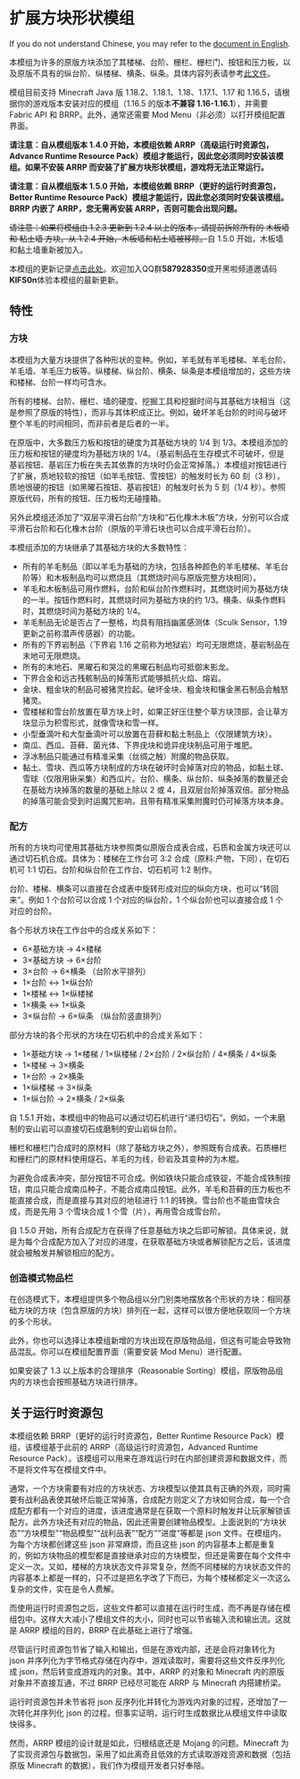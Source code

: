 # 扩展方块形状模组

If you do not understand Chinese, you may refer to the [document in English](README-en.md).

本模组为许多的原版方块添加了其楼梯、台阶、栅栏、栅栏门、按钮和压力板，以及原版不具有的纵台阶、纵楼梯、横条、纵条。具体内容列表请参考[此文件](BlockList.md)。

模组目前支持 Minecraft Java 版 1.18.2、1.18.1、1.18、1.17.1、1.17 和 1.16.5，请根据你的游戏版本安装对应的模组（1.16.5 的版本**不兼容 1.16-1.16.1**），并需要 Fabric API 和 BRRP。此外，通常还需要 Mod Menu（非必须）以打开模组配置界面。

**请注意：自从模组版本 1.4.0 开始，本模组依赖 ARRP（高级运行时资源包，Advance Runtime Resource Pack）模组才能运行，因此您必须同时安装该模组。如果不安装 ARRP 而安装了扩展方块形状模组，游戏将无法正常运行。**

**请注意：自从模组版本 1.5.0 开始，本模组依赖 BRRP（更好的运行时资源包，Better Runtime Resource Pack）模组才能运行，因此您必须同时安装该模组。BRRP 内嵌了 ARRP，您无需再安装 ARRP，否则可能会出现问题。**

<s>请注意：如果将模组由 1.2.3 更新到 1.2.4 以上的版本，请提前拆除所有的 木板墙 和 粘土墙 方块。从 1.2.4 开始，木板墙和粘土墙被移除。</s>自 1.5.0 开始，木板墙和黏土墙重新被加入。

本模组的更新记录[点击此处](UpdateLog.md)。欢迎加入QQ群**587928350**或开黑啦频道邀请码**KlFS0n**体验本模组的最新更新。

## 特性

### 方块

本模组为大量方块提供了各种形状的变种。例如，羊毛就有羊毛楼梯、羊毛台阶、羊毛墙、羊毛压力板等。纵楼梯、纵台阶、横条、纵条是本模组增加的，这些方块和楼梯、台阶一样均可含水。

所有的楼梯、台阶、栅栏、墙的硬度、挖掘工具和挖掘时间与其基础方块相当（这是参照了原版的特性），而非与其体积成正比。例如，破坏羊毛台阶的时间与破坏整个羊毛的时间相同，而非前者是后者的一半。

在原版中，大多数压力板和按钮的硬度为其基础方块的 1/4 到 1/3。本模组添加的压力板和按钮的硬度均为基础方块的 1/4。（基岩制品在生存模式不可破坏，但是基岩按钮、基岩压力板在失去其依靠的方块时仍会正常掉落。）本模组对按钮进行了扩展，质地较软的按钮（如羊毛按钮、雪按钮）的触发时长为 60 刻（3 秒），质地很硬的按钮（如黑曜石按钮、基岩按钮）的触发时长为 5 刻（1/4 秒）。参照原版代码，所有的按钮、压力板均无碰撞箱。

另外此模组还添加了“双层平滑石台阶”方块和“石化橡木木板”方块，分别可以合成平滑石台阶和石化橡木台阶（原版的平滑石块也可以合成平滑石台阶）。

本模组添加的方块继承了其基础方块的大多数特性：

- 所有的羊毛制品（即以羊毛为基础的方块，包括各种颜色的羊毛楼梯、羊毛台阶等）和木板制品均可以燃烧且（其燃烧时间与原版完整方块相同）。
- 羊毛和木板制品可用作燃料，台阶和纵台阶作燃料时，其燃烧时间为基础方块的一半。按钮作燃料时，其燃烧时间为基础方块的约 1/3。横条、纵条作燃料时，其燃烧时间为基础方块的 1/4。
- 羊毛制品无论是否占了一整格，均具有阻挡幽匿感测体（Sculk Sensor，1.19 更新之前称潜声传感器）的功能。
- 所有的下界岩制品（下界岩 1.16 之前称为地狱岩）均可无限燃烧，基岩制品在末地可无限燃烧。
- 所有的末地石、黑曜石和哭泣的黑曜石制品均可抵御末影龙。
- 下界合金和远古残骸制品的掉落形式能够抵抗火焰、熔岩。
- 金块、粗金块的制品可被猪灵捡起。破坏金块、粗金块和镶金黑石制品会触怒猪灵。
- 雪楼梯和雪台阶放置在草方块上时，如果正好压住整个草方块顶部，会让草方块显示为积雪形式，就像雪块和雪一样。
- 小型垂滴叶和大型垂滴叶可以放置在苔藓和黏土制品上（仅限建筑方块）。
- 南瓜、西瓜、苔藓、菌光体、下界疣块和诡异疣块制品可用于堆肥。
- 浮冰制品只能通过有精准采集（丝绸之触）附魔的物品获取。
- 黏土、雪块、西瓜等方块制成的方块在破坏时会掉落对应的物品，如黏土球、雪球（仅限用锹采集）和西瓜片。台阶、横条、纵台阶、纵条掉落的数量还会在基础方块掉落的数量的基础上除以 2 或 4，且双层台阶掉落双倍。部分物品的掉落可能会受到时运魔咒影响，且带有精准采集附魔时仍可掉落方块本身。

### 配方

所有的方块均可使用其基础方块参照类似原版合成表合成，石质和金属方块还可以通过切石机合成。具体为：楼梯在工作台可 3:2 合成（原料:产物，下同），在切石机可 1:1 切石。台阶和纵台阶在工作台、切石机可 1:2 制作。

台阶、楼梯、横条可以直接在合成表中旋转形成对应的纵向方块，也可以“转回来”。例如 1 个台阶可以合成 1 个对应的纵台阶，1 个纵台阶也可以直接合成 1 个对应的台阶。

各个形状方块在工作台中的合成关系如下：

- 6×基础方块 → 4×楼梯
- 3×基础方块 → 6×台阶
- 3×台阶 → 6×横条 （台阶水平排列）
- 1×台阶 ↔ 1×纵台阶
- 1×楼梯 ↔ 1×纵楼梯
- 1×横条 ↔ 1×纵条
- 3×纵台阶 → 6×纵条 （纵台阶竖直排列）

部分方块的各个形状的方块在切石机中的合成关系如下：

- 1×基础方块 → 1×楼梯 / 1×纵楼梯 / 2×台阶 / 2×纵台阶 / 4×横条 / 4×纵条
- 1×楼梯 → 3×横条
- 1×台阶 → 2×横条
- 1×纵楼梯 → 3×纵条
- 1×纵台阶 → 2×横条 / 2×纵条

自 1.5.1 开始，本模组中的物品可以通过切石机进行“递归切石”。例如，一个未磨制的安山岩可以直接切石成磨制的安山岩纵台阶。

栅栏和栅栏门合成时的原材料（除了基础方块之外），参照既有合成表。石质栅栏和栅栏门的原材料使用燧石，羊毛的为线，砂岩及其变种的为木棍。

为避免合成表冲突，部分按钮不可合成。例如铁块只能合成铁锭，不能合成铁制按钮，南瓜只能合成南瓜种子，不能合成南瓜按钮。此外，羊毛和苔藓的压力板也不能直接合成，而是直接与其对应的地毯进行 1:1 的转换。雪台阶也不能由雪块合成，而是先用 3 个雪块合成 1 个雪（片），再用雪合成雪台阶。

自 1.5.0 开始，所有合成配方在获得了任意基础方块之后即可解锁。具体来说，就是为每个合成配方加入了对应的进度，在获取基础方块或者解锁配方之后，该进度就会被触发并解锁相应的配方。

### 创造模式物品栏

在创造模式下，本模组提供多个物品组以分门别类地摆放各个形状的方块：相同基础方块的方块（包含原版的方块）排列在一起，这样可以很方便地获取同一个方块的多个形状。

此外，你也可以选择让本模组新增的方块出现在原版物品组，但这有可能会导致物品混乱。你可以在模组配置界面（需要安装 Mod Menu）进行配置。

如果安装了 1.3 以上版本的合理排序（Reasonable Sorting）模组，原版物品组内的方块也会按照基础方块进行排序。

## 关于运行时资源包

本模组依赖 BRRP（更好的运行时资源包，Better Runtime Resource Pack）模组，该模组基于此前的 ARRP（高级运行时资源包，Advanced Runtime Resource Pack）。该模组可以用来在游戏运行时在内部创建资源和数据文件，而不是将文件写在模组文件中。

通常，一个方块需要有对应的方块状态、方块模型以使其具有正确的外观，同时需要有战利品表使其破坏后能正常掉落，合成配方则定义了方块如何合成，每一个合成配方都有一个对应的进度，该进度通常是在获取一个原料时触发并让玩家解锁该配方。此外方块还有对应的物品，因此还需要创建物品模型。上面说到的“方块状态”“方块模型”“物品模型”“战利品表”“配方”“进度”等都是 json 文件。在模组内，为每个方块都创建这些 json 非常麻烦，而且这些 json 的内容基本上都是重复的，例如方块物品的模型都是直接继承对应的方块模型，但还是需要在每个文件中定义一次。又如，楼梯的方块状态文件非常复杂，然而不同楼梯的方块状态文件的内容基本上都是一样的，只不过是把名字改了下而已，为每个楼梯都定义一次这么复杂的文件，实在是令人费解。

而使用运行时资源包之后，这些文件都可以直接在运行时生成，而不再是存储在模组包中。这样大大减小了模组文件的大小，同时也可以节省输入流和输出流。这就是 ARRP 模组的目的，BRRP 在此基础上进行了增强。

尽管运行时资源包节省了输入和输出，但是在游戏内部，还是会将对象转化为 json 并序列化为字节格式存储在内存中，游戏读取时，需要将这些文件反序列化成 json，然后转变成游戏内的对象。其中，ARRP 的对象和 Minecraft 内的原版对象并不直接互通，不过 BRRP 已经尽可能在 ARRP 与 Minecraft 内搭建桥梁。

运行时资源包并未节省将 json 反序列化并转化为游戏内对象的过程，还增加了一次转化并序列化 json 的过程。但事实证明，运行时生成数据比从模组文件中读取快得多。

然而，ARRP 模组的设计就是如此，归根结底还是 Mojang 的问题。Minecraft 为了实现资源包与数据包，采用了如此离奇且低效的方式读取游戏资源和数据（包括原版 Minecraft 的数据），我们作为模组开发者只好奉陪。